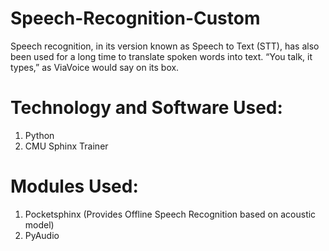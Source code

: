# Speech-Recognition-Custom
Speech recognition, in its version known as Speech to Text (STT), has also been used for a long time to translate spoken words into text. “You talk, it types,” as ViaVoice would say on its box.

# Technology and Software Used:
1) Python
2) CMU Sphinx Trainer
# Modules Used:
1) Pocketsphinx (Provides Offline Speech Recognition based on acoustic model)
2) PyAudio
